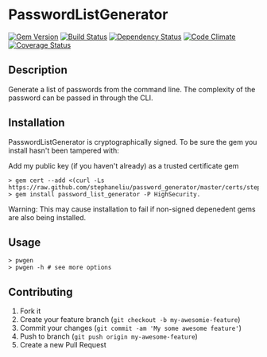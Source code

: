 PasswordListGenerator
=====================

[![Gem Version][GV img]][Gem Version]
[![Build Status][BS img]][Build Status]
[![Dependency Status][DS img]][Dependency Status]
[![Code Climate][CC img]][Code Climate]
[![Coverage Status][CS img]][Coverage Status]

## Description

Generate a list of passwords from the command line. The complexity of the password can be passed in through the CLI.

## Installation

PasswordListGenerator is cryptographically signed. To be sure the gem you install hasn't been tampered with:

Add my public key (if you haven't already) as a trusted certificate gem

	> gem cert --add <(curl -Ls https://raw.github.com/stephaneliu/password_generator/master/certs/stephaneliu_gem.pem)
 	> gem install password_list_generator -P HighSecurity.

Warning: This may cause installation to fail if non-signed depenedent gems are also being installed.

## Usage

	> pwgen
	> pwgen -h # see more options

## Contributing

1. Fork it
2. Create your feature branch (`git checkout -b my-awesomie-feature`)
3. Commit your changes (`git commit -am 'My some awesome feature'`)
4. Push to branch (`git push origin my-awesome-feature`)
5. Create a new Pull Request

[Gem Version]: https://rubygems.org/gems/password_list_generator
[Build Status]: https://travis-ci.org/stephaneliu/password_generator
[travis pull requests]: https://travis-ci.org/stephaneliu/password_generator/pull_requests
[Dependency Status]: https://gemnasium.com/stephaneliu/password_generator
[Code Climate]: https://codeclimate.com/github/stephaneliu/password_generator
[Coverage Status]: https://coveralls.io/r/stephaneliu/password_generator

[GV img]: https://badge.fury.io/rb/password_list_generator.png
[BS img]: https://travis-ci.org/stephaneliu/password_generator.png
[DS img]: https://gemnasium.com/stephaneliu/password_generator.png
[CC img]: https://codeclimate.com/github/stephaneliu/password_generator.png
[CS img]: https://coveralls.io/repos/stephaneliu/password_generator/badge.png?branch=master


